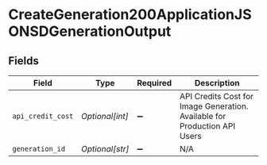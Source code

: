 # CreateGeneration200ApplicationJSONSDGenerationOutput


## Fields

| Field                                                                     | Type                                                                      | Required                                                                  | Description                                                               |
| ------------------------------------------------------------------------- | ------------------------------------------------------------------------- | ------------------------------------------------------------------------- | ------------------------------------------------------------------------- |
| `api_credit_cost`                                                         | *Optional[int]*                                                           | :heavy_minus_sign:                                                        | API Credits Cost for Image Generation. Available for Production API Users |
| `generation_id`                                                           | *Optional[str]*                                                           | :heavy_minus_sign:                                                        | N/A                                                                       |